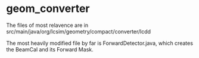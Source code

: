 # geom_converter

The files of most relavence are in src/main/java/org/lcsim/geometry/compact/converter/lcdd

The most heavily modified file by far is ForwardDetector.java, which creates the BeamCal and its Forward Mask.

